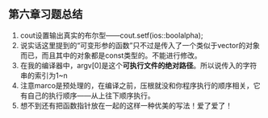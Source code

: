 ## 第六章习题总结
1. cout设置输出真实的布尔型——cout.setf(ios::boolalpha);
2. 说实话这里提到的“可变形参的函数”只不过是传入了一个类似于vector的对象而已，而且其中的对象都是const类型的。不能进行修改。
3. 在我的编译器中，argv[0]是这个**可执行文件的绝对路径**。所以说传入的字符串的索引为1~n
4. 注意marco是预处理的，在编译之前，压根就没和你程序执行的顺序相关，它有自己的执行顺序——从上往下顺序执行。
5. 想不到还有把函数指针放在一起的这样一种优美的写法！爱了爱了！
   
